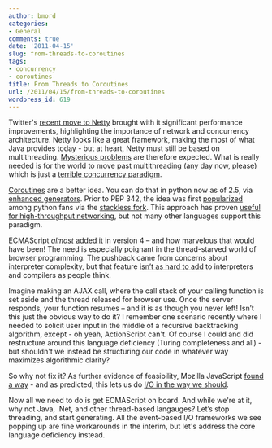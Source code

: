 ```yaml
---
author: bmord
categories:
- General
comments: true
date: '2011-04-15'
slug: from-threads-to-coroutines
tags:
- concurrency
- coroutines
title: From Threads to Coroutines
url: /2011/04/15/from-threads-to-coroutines
wordpress_id: 619
---
```



Twitter's [recent move to Netty](http://engineering.twitter.com/2011/04/twitter-search-is-now-3x-faster_1656.html) brought with it significant performance improvements, highlighting the importance of network and concurrency architecture. Netty looks like a great framework, making the most of what Java provides today - but at heart, Netty must still be based on multithreading. [Mysterious problems](http://www.jboss.org/netty/community.html#nabble-td3434933) are therefore expected. What is really needed is for the world to move past multithreading (any day now, please) which is just a [terrible concurrency paradigm](http://www.eecs.berkeley.edu/Pubs/TechRpts/2006/EECS-2006-1.pdf).

[Coroutines](http://en.wikipedia.org/wiki/Coroutines) are a better idea. You can do that in python now as of 2.5, via [enhanced generators](http://www.python.org/dev/peps/pep-0342/). Prior to PEP 342, the idea was first [popularized](http://www.grant-olson.net/python/intro-to-stackless-python/why_stackless.html?attredirects=0&d=1) among python fans via the [stackless fork](http://www.stackless.com). This approach has proven [useful for high-throughput networking](http://www.eveonline.com/devblog.asp?a=blog&bid=584), but not many other languages support this paradigm.

ECMAScript [*almost* added it](http://wiki.ecmascript.org/doku.php?id=proposals:iterators_and_generators) in version 4 – and how marvelous that would have been! The need is especially poignant in the thread-starved world of browser programming. The pushback came from concerns about interpreter complexity, but that feature [isn’t as hard to add](http://www.stackless.com/spcpaper.htm) to interpreters and compilers as people think.

Imagine making an AJAX call, where the call stack of your calling function is set aside and the thread released for browser use. Once the server responds, your function resumes – and it is as though you never left! Isn’t this just the obvious way to do it? I remember one scenario recently where I needed to solicit user input in the middle of a recursive backtracking algorithm, except - oh yeah, ActionScript can't. Of course I could and did restructure around this language deficiency (Turing completeness and all) - but shouldn't we instead be structuring our code in whatever way maximizes algorithmic clarity?

So why not fix it? As further evidence of feasibility, Mozilla JavaScript [found a way](https://developer.mozilla.org/en/New_in_JavaScript_1.7#Generators) - and as predicted, this lets us do [I/O in the way we should](https://github.com/dherman/taskjs).

Now all we need to do is get ECMAScript on board. And while we're at it, why not Java, .Net, and other thread-based langauges? Let’s stop threading, and start generating. All the event-based I/O frameworks we see popping up are fine workarounds in the interim, but let's address the core language deficiency instead.
